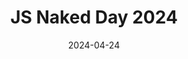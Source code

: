 ---
title: JS Naked Day 2024
description: Archive of participants for the JS Naked Day 2024 event.
url: https://js-naked-day.org/2024
date: 2024-04-24
rss: true
tags:
    - archive
    - javascript
    - indie-web
---